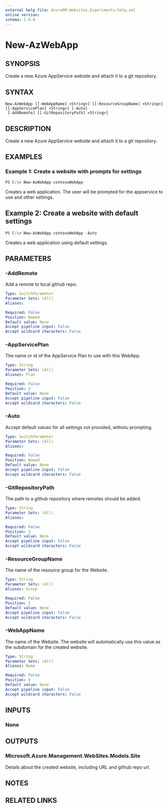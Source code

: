 ```yaml
---
external help file: AzureRM.Websites.Experiments-help.xml
online version: 
schema: 2.0.0
---
```


# New-AzWebApp

## SYNOPSIS
Create a new Azure AppService website and attach it to a git repository.

## SYNTAX

```
New-AzWebApp [[-WebAppName] <String>] [[-ResourceGroupName] <String>] [[-AppServicePlan] <String>] [-Auto]
 [-AddRemote] [[-GitRepositoryPath] <String>]
```

## DESCRIPTION
Create a new Azure AppService website and attach it to a git repository.

## EXAMPLES

### Example 1: Create a website with prompts for settings
```
PS C:\> New-AzWebApp contosoWebApp
```

Creates a web application.  The user will be prompted for the appservice to use and other settings.

## Example 2: Create a website with default settings
```
PS C:\> New-AzWebApp contosoWebApp -Auto
```

Creates a web application using default settings.


## PARAMETERS

### -AddRemote
Add a remote to local github repo.

```yaml
Type: SwitchParameter
Parameter Sets: (All)
Aliases: 

Required: False
Position: Named
Default value: None
Accept pipeline input: False
Accept wildcard characters: False
```

### -AppServicePlan
The name or id of the AppService Plan to use with this WebApp.

```yaml
Type: String
Parameter Sets: (All)
Aliases: Plan

Required: False
Position: 2
Default value: None
Accept pipeline input: False
Accept wildcard characters: False
```

### -Auto
Accept default values for all settings not provided, withotu prompting.

```yaml
Type: SwitchParameter
Parameter Sets: (All)
Aliases: 

Required: False
Position: Named
Default value: None
Accept pipeline input: False
Accept wildcard characters: False
```

### -GitRepositoryPath
The path to a github repository where remotes should be added.

```yaml
Type: String
Parameter Sets: (All)
Aliases: 

Required: False
Position: 3
Default value: None
Accept pipeline input: False
Accept wildcard characters: False
```

### -ResourceGroupName
The name of the resource group for the Website.

```yaml
Type: String
Parameter Sets: (All)
Aliases: Group

Required: False
Position: 1
Default value: None
Accept pipeline input: False
Accept wildcard characters: False
```

### -WebAppName
The name of the Website. The website will automatically use this value as the subdomain for the created website.

```yaml
Type: String
Parameter Sets: (All)
Aliases: Name

Required: False
Position: 0
Default value: None
Accept pipeline input: False
Accept wildcard characters: False
```

## INPUTS

### None


## OUTPUTS

### Microsoft.Azure.Management.WebSites.Models.Site
Details about the created website, including URL and github repo url.


## NOTES

## RELATED LINKS

